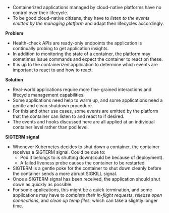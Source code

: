 * Containerized applications managed by cloud-native platforms have no control over their lifecycle.
* To be good cloud-native citizens, they have to *listen to the events emitted by the managing platform* and adapt their lifecycles accordingly.

**Problem**
* Health-check APIs are ready-only endpoints the application is continually probing to get application insights.
* In addition to monitoring the state of a container, the platform may sometimes issue commands and expect the container to react on these. 
* It is up to the containerized application to determine which events are important to react to and how to react.

**Solution**
* Real-world applications require more fine-grained interactions and lifecycle management capabilities.
* Some applications need help to warm up, and some applications need a gentle and clean shutdown procedure.
* For this and other use cases, some events are emitted by the platform that the container can listen to and react to if desired.
* The events and hooks discussed here are all applied at an individual container level rather than pod level.

**SIGTERM signal**
* Whenever Kubernetes decides to shut down a container, the container receives a SIGTERM signal. Could be due to: 
    * Pod it belongs to is shutting down(could be because of deployment).
    * A failed liveness probe causes the container to be restarted.
* SIGTERM is a gentle poke for the container to shut down cleanly before the container sends a more abrupt SIGKILL signal.
* Once a SIGTERM signal has been received, the application should shut down as quickly as possible.
* For some applications, this might be a quick termination, and some applications may have to *complete their in-flight requests*, *release open connections*, and *clean up temp files*, which can take a slightly longer time.